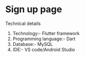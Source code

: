 # Sign up page

Technical details

1. Technology:- Flutter framework
2. Programming language:- Dart
3. Database:- MySQL
4. IDE:- VS code/Android Studio

